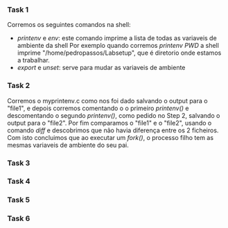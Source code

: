 ### Task 1
Corremos os seguintes comandos na shell:
- _printenv_ e _env_: este comando imprime a lista de todas as variaveis de ambiente da shell
Por exemplo quando corremos _printenv PWD_ a shell imprime "/home/pedropassos/Labsetup", que é diretorio onde estamos a trabalhar.
- _export_ e _unset_: serve para mudar as variaveis de ambiente

### Task 2
Corremos o myprintenv.c como nos foi dado salvando o output para o "file1", e depois corremos comentando o o primeiro _printenv()_ e descomentando o segundo _printenv()_, como pedido no Step 2, salvando o output para o "file2". Por fim  comparamos o "file1" e o "file2", usando o comando _diff_ e descobrimos que não havia diferença entre os 2 ficheiros. Com isto concluimos que ao executar um _fork()_, o processo filho tem as mesmas variaveis de ambiente do seu pai.

### Task 3

### Task 4

### Task 5

### Task 6
